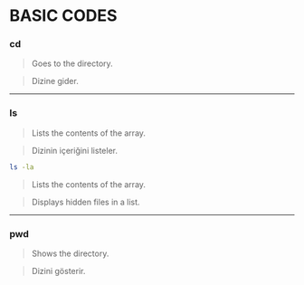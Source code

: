 # BASIC CODES


### cd
> Goes to the directory.

> Dizine gider.

----------------------------------------

### ls
> Lists the contents of the array.

> Dizinin içeriğini listeler.

```bash
ls -la
```
> Lists the contents of the array.

> Displays hidden files in a list.

----------------------------------------

### pwd

> Shows the directory.

> Dizini gösterir.

